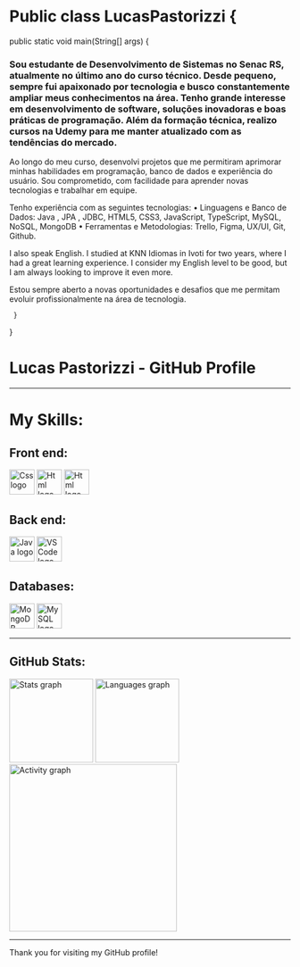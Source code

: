 

# Public class LucasPastorizzi { 


 public static void main(String[] args) {


### Sou estudante de Desenvolvimento de Sistemas no Senac RS, atualmente no último ano do curso técnico. Desde pequeno, sempre fui apaixonado por tecnologia e busco constantemente ampliar meus conhecimentos na área. Tenho grande interesse em desenvolvimento de software, soluções inovadoras e boas práticas de programação. Além da formação técnica, realizo cursos na Udemy para me manter atualizado com as tendências do mercado.

Ao longo do meu curso, desenvolvi projetos que me permitiram aprimorar minhas habilidades em programação, banco de dados e experiência do usuário. Sou comprometido, com facilidade para aprender novas tecnologias e trabalhar em equipe.

Tenho experiência com as seguintes tecnologias:
 • Linguagens e Banco de Dados: Java , JPA , JDBC, HTML5, CSS3, JavaScript, TypeScript, MySQL, NoSQL, MongoDB
 • Ferramentas e Metodologias: Trello, Figma, UX/UI, Git, Github.

I also speak English. I studied at KNN Idiomas in Ivoti for two years, where I had a great learning experience. I consider my English level to be good, but I am always looking to improve it even more.

Estou sempre aberto a novas oportunidades e desafios que me permitam evoluir profissionalmente na área de tecnologia.

     }
} 



# Lucas Pastorizzi - GitHub Profile



---

# My Skills:

## Front end:
<div align="left">

  <img src="https://skillicons.dev/icons?i=css" height="45" alt="Css logo" />
    <img src="https://skillicons.dev/icons?i=html" height="45" alt="Html logo" />
    <img src="https://skillicons.dev/icons?i=figma" height="45" alt="Html logo" />
   


## Back end:

<div align="left">
    <img src="https://skillicons.dev/icons?i=java" height="45" alt="Java logo" />
    <img src="https://skillicons.dev/icons?i=vscode" height="45" alt="VSCode logo" />

   

 ## Databases:
<div align="left">

<img src="https://skillicons.dev/icons?i=mongodb" height="45" alt="MongoDB logo" />
 <img src="https://skillicons.dev/icons?i=mysql" height="45" alt="MySQL logo" />

 
----

## GitHub Stats:

<div align="left">
    <img src="https://github-readme-stats.vercel.app/api?username=LucasPastorizzi&hide_title=false&hide_rank=false&show_icons=true&include_all_commits=true&count_private=true&disable_animations=false&theme=gruvbox_light&locale=en&hide_border=false&order=1" height="150" alt="Stats graph" />
    <img src="https://github-readme-stats.vercel.app/api/top-langs?username=LucasPastorizzi&locale=en&hide_title=false&layout=compact&card_width=320&langs_count=5&theme=gruvbox_light&hide_border=true&order=2" height="150" alt="Languages graph" />
    <img src="https://github-readme-activity-graph.vercel.app/graph?username=LucasPastorizzi&radius=16&theme=gruvbox&area=true&order=5&hide_title=false&hide_border=true" height="300" alt="Activity graph" />
</div>

---

Thank you for visiting my GitHub profile!

